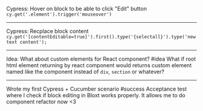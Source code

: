  Cypress: Hover on block to be able to click "Edit" button
`cy.get('.element').trigger('mouseover')`

---

 Cypress: Recplace block content
`cy.get('[contentEditable=true]').first().type('{selectall}').type('new text content');`

---

 Idea: What about custom elements for React component? 
#idea 
What if root html element returning by react component would returns custom element named like the component instead of `div`, `section` or whatever?

---

 Wrote my first Cypress + Cucumber scenario
#success
Acceptance test where I check if block editing in Bloxt works properly. It allows me to do component refactor now <3 